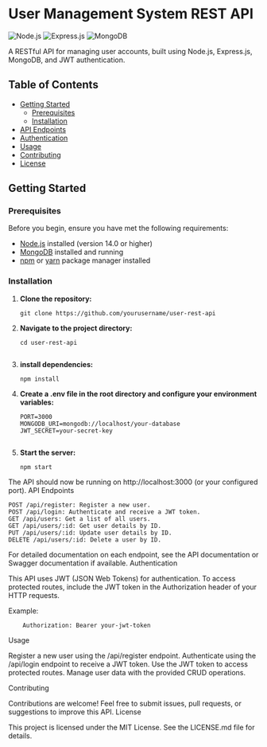 # User Management System REST API

![Node.js](https://img.shields.io/badge/Node.js-v14.0%2B-green)
![Express.js](https://img.shields.io/badge/Express.js-v4.0%2B-blue)
![MongoDB](https://img.shields.io/badge/MongoDB-v4.0%2B-brightgreen)

A RESTful API for managing user accounts, built using Node.js, Express.js, MongoDB, and JWT authentication.

## Table of Contents

- [Getting Started](#getting-started)
  - [Prerequisites](#prerequisites)
  - [Installation](#installation)
- [API Endpoints](#api-endpoints)
- [Authentication](#authentication)
- [Usage](#usage)
- [Contributing](#contributing)
- [License](#license)

## Getting Started

### Prerequisites

Before you begin, ensure you have met the following requirements:

- [Node.js](https://nodejs.org/) installed (version 14.0 or higher)
- [MongoDB](https://www.mongodb.com/) installed and running
- [npm](https://www.npmjs.com/) or [yarn](https://classic.yarnpkg.com/en/docs/install/) package manager installed

### Installation

1. **Clone the repository:**
   ```shell
   git clone https://github.com/yourusername/user-rest-api
2. **Navigate to the project directory:**
    ```shell
    cd user-rest-api
  
3. **install dependencies:**

    ```shell
    npm install

4. **Create a .env file in the root directory and configure your environment variables:**

    ```env
    PORT=3000
    MONGODB_URI=mongodb://localhost/your-database
    JWT_SECRET=your-secret-key


5. **Start the server:**

    ```shell
    npm start

The API should now be running on http://localhost:3000 (or your configured port).
API Endpoints

    POST /api/register: Register a new user.
    POST /api/login: Authenticate and receive a JWT token.
    GET /api/users: Get a list of all users.
    GET /api/users/:id: Get user details by ID.
    PUT /api/users/:id: Update user details by ID.
    DELETE /api/users/:id: Delete a user by ID.

For detailed documentation on each endpoint, see the API documentation or Swagger documentation if available.
Authentication

This API uses JWT (JSON Web Tokens) for authentication. To access protected routes, include the JWT token in the Authorization header of your HTTP requests.

Example:

        Authorization: Bearer your-jwt-token
Usage

  Register a new user using the /api/register endpoint.
  Authenticate using the /api/login endpoint to receive a JWT token.
  Use the JWT token to access protected routes.
  Manage user data with the provided CRUD operations.

Contributing

Contributions are welcome! Feel free to submit issues, pull requests, or suggestions to improve this API.
License

This project is licensed under the MIT License. See the LICENSE.md file for details.


